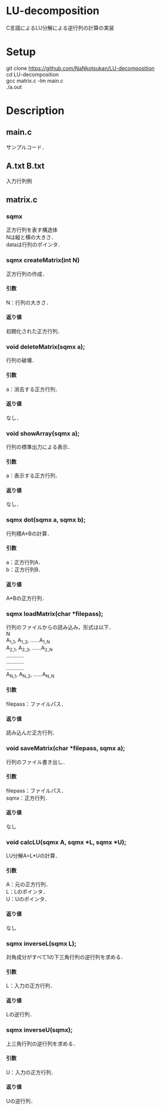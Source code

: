 # LU-decomposition
C言語によるLU分解による逆行列の計算の実装

# Setup
git clone   https://github.com/NaNkotsukan/LU-decomposition  
cd LU-decomposition  
gcc matrix.c -lm main.c  
./a.out


# Description
## main.c
サンプルコード．
## A.txt B.txt
入力行列例
## matrix.c
### sqmx
正方行列を表す構造体  
Nは縦と横の大きさ．  
dataは行列のポインタ．  

### sqmx createMatrix(int N)
正方行列の作成．
#### 引数
N：行列の大きさ．
#### 返り値
初期化された正方行列．

### void deleteMatrix(sqmx a);
行列の破壊．
#### 引数
a：消去する正方行列．
#### 返り値
なし．

### void showArray(sqmx a);
行列の標準出力による表示．
#### 引数
a：表示する正方行列．
#### 返り値
なし．

### sqmx dot(sqmx a, sqmx b);
行列積A*Bの計算．
#### 引数
a：正方行列A．  
b：正方行列B．  
#### 返り値
A*Bの正方行列．

### sqmx loadMatrix(char *filepass);
行列のファイルからの読み込み，形式は以下．  
N  
A<sub>1_1</sub>, A<sub>1_2</sub>, ......A<sub>1_N</sub>  
A<sub>2_1</sub>, A<sub>2_2</sub>, ......A<sub>2_N</sub>  
............  
............  
............  
A<sub>N_1</sub>, A<sub>N_2</sub>, ......A<sub>N_N</sub>  
#### 引数
filepass：ファイルパス．
#### 返り値
読み込んだ正方行列．

### void saveMatrix(char *filepass, sqmx a);
行列のファイル書き出し．  
#### 引数
filepass：ファイルパス．  
sqmx：正方行列．  
#### 返り値
なし

### void calcLU(sqmx A, sqmx *L, sqmx *U);
LU分解A=L*Uの計算．
#### 引数
A：元の正方行列．  
L：Lのポインタ．  
U：Uのポインタ．  
#### 返り値
なし

### sqmx inverseL(sqmx L);
対角成分がすべて1の下三角行列の逆行列を求める．
#### 引数
L：入力の正方行列．
#### 返り値
Lの逆行列．

### sqmx inverseU(sqmx);
上三角行列の逆行列を求める．
#### 引数
U：入力の正方行列．
#### 返り値
Uの逆行列．
